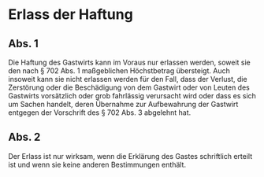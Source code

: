 # Erlass der Haftung



## Abs. 1

 Die Haftung des Gastwirts kann im Voraus nur erlassen werden, soweit sie den nach § 702 Abs. 1 maßgeblichen Höchstbetrag übersteigt. Auch insoweit kann sie nicht erlassen werden für den Fall, dass der Verlust, die Zerstörung oder die Beschädigung von dem Gastwirt oder von Leuten des Gastwirts vorsätzlich oder grob fahrlässig verursacht wird oder dass es sich um Sachen handelt, deren Übernahme zur Aufbewahrung der Gastwirt entgegen der Vorschrift des § 702 Abs. 3 abgelehnt hat.

## Abs. 2

 Der Erlass ist nur wirksam, wenn die Erklärung des Gastes schriftlich erteilt ist und wenn sie keine anderen Bestimmungen enthält. 

